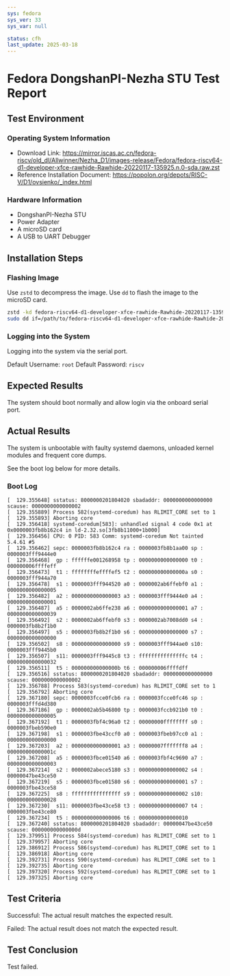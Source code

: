 ```yaml
---
sys: fedora
sys_ver: 33
sys_var: null

status: cfh
last_update: 2025-03-18
---
```


# Fedora DongshanPI-Nezha STU Test Report

## Test Environment

### Operating System Information

- Download Link: https://mirror.iscas.ac.cn/fedora-riscv/old_dl/Allwinner/Nezha_D1/images-release/Fedora/fedora-riscv64-d1-developer-xfce-rawhide-Rawhide-20220117-135925.n.0-sda.raw.zst
- Reference Installation Document: https://popolon.org/depots/RISC-V/D1/ovsienko/_index.html

### Hardware Information

- DongshanPI-Nezha STU
- Power Adapter
- A microSD card
- A USB to UART Debugger

## Installation Steps

### Flashing Image

Use `zstd` to decompress the image.
Use `dd` to flash the image to the microSD card.

```bash
zstd -kd fedora-riscv64-d1-developer-xfce-rawhide-Rawhide-20220117-135925.n.0-sda.raw.zst
sudo dd if=/path/to/fedora-riscv64-d1-developer-xfce-rawhide-Rawhide-20220104-012902.n.0-sda.raw of=/dev/your_device bs=1M status=progress
```

### Logging into the System

Logging into the system via the serial port.

Default Username: `root`
Default Password: `riscv`

## Expected Results

The system should boot normally and allow login via the onboard serial port.

## Actual Results

The system is unbootable with faulty systemd daemons, unloaded kernel modules and frequent core dumps.

See the boot log below for more details.

### Boot Log

```log
[  129.355648] sstatus: 8000000201804020 sbadaddr: 0000000000000000 scause: 0000000000000002
[  129.355889] Process 582(systemd-coredum) has RLIMIT_CORE set to 1
[  129.355893] Aborting core
[  129.356418] systemd-coredum[583]: unhandled signal 4 code 0x1 at 0x0000003fb8b162c4 in ld-2.32.so[3fb8b11000+1b000]
[  129.356456] CPU: 0 PID: 583 Comm: systemd-coredum Not tainted 5.4.61 #5
[  129.356462] sepc: 0000003fb8b162c4 ra : 0000003fb8b1aa00 sp : 0000003fff9444e0
[  129.356468]  gp : ffffffe001268958 tp : 0000000000000000 t0 : 000000006ffffeff
[  129.356473]  t1 : ffffffffeffffef5 t2 : 000000000000000a s0 : 0000003fff944a70
[  129.356478]  s1 : 0000003fff944520 a0 : 0000002ab6ffebf0 a1 : 0000000000000005
[  129.356482]  a2 : 0000000000000003 a3 : 0000003fff9444e0 a4 : 0000000000000001
[  129.356487]  a5 : 0000002ab6ffe238 a6 : 0000000000000001 a7 : 0000000000000039
[  129.356492]  s2 : 0000002ab6ffebf0 s3 : 0000002ab7008dd0 s4 : 0000003fb8b2f1b0
[  129.356497]  s5 : 0000003fb8b2f1b0 s6 : 0000000000000000 s7 : 0000000000000000
[  129.356502]  s8 : 0000000000000000 s9 : 0000003fff944ae0 s10: 0000003fff9445b0
[  129.356507]  s11: 0000003fff9445c8 t3 : fffffffffffffffc t4 : 0000000000000032
[  129.356511]  t5 : 000000000000000b t6 : 000000006ffffdff
[  129.356516] sstatus: 8000000201804020 sbadaddr: 0000000000000000 scause: 0000000000000002
[  129.356788] Process 583(systemd-coredum) has RLIMIT_CORE set to 1
[  129.356792] Aborting core
[  129.367180] sepc: 0000003fcce0fcb6 ra : 0000003fcce0fc46 sp : 0000003fffd4d380
[  129.367186]  gp : 0000002ab5b46800 tp : 0000003fccb921b0 t0 : 0000000000000005
[  129.367192]  t1 : 0000003fbf4c96a0 t2 : 00000000ffffffff s0 : 0000003fbeb590e0
[  129.367198]  s1 : 0000003fbe43ccf0 a0 : 0000003fbeb97cc0 a1 : 0000000000000000
[  129.367203]  a2 : 0000000000000001 a3 : 00000007fffffff8 a4 : 000000000000001c
[  129.367208]  a5 : 0000003fbce01540 a6 : 0000003fbf4c9690 a7 : 0000000000000003
[  129.367214]  s2 : 0000002abece5180 s3 : 0000000000000002 s4 : 00000047be43ce50
[  129.367219]  s5 : 0000003fbce01580 s6 : 0000000000000001 s7 : 0000003fbe43ce58
[  129.367225]  s8 : ffffffffffffffff s9 : 0000000000000002 s10: 0000000000000028
[  129.367230]  s11: 0000003fbe43ce58 t3 : 0000000000000007 t4 : 0000003fbe43ce80
[  129.367234]  t5 : 0000000000000006 t6 : 0000000000000010
[  129.367240] sstatus: 8000000201804020 sbadaddr: 00000047be43ce50 scause: 000000000000000d
[  129.379951] Process 584(systemd-coredum) has RLIMIT_CORE set to 1
[  129.379957] Aborting core
[  129.386912] Process 586(systemd-coredum) has RLIMIT_CORE set to 1
[  129.386918] Aborting core
[  129.392731] Process 590(systemd-coredum) has RLIMIT_CORE set to 1
[  129.392735] Aborting core
[  129.397320] Process 592(systemd-coredum) has RLIMIT_CORE set to 1
[  129.397325] Aborting core

```

## Test Criteria

Successful: The actual result matches the expected result.

Failed: The actual result does not match the expected result.

## Test Conclusion

Test failed.
